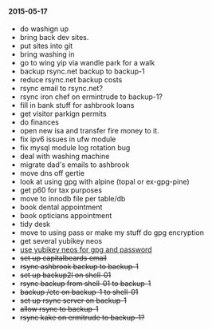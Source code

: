 #### 2015-05-17 ####

- do washign up
- bring back dev sites.
- put sites into git
- bring washing in
- go to wing yip via wandle park for a walk
- backup rsync.net backup to backup-1
- reduce rsync.net backup costs
- rsync email to rsync.net?
- rsync iron chef on ermintrude to backup-1?
- fill in bank stuff for ashbrook loans
- get visitor parkign permits
- do finances
- open new isa and transfer fire money to it.
- fix ipv6 issues in ufw module
- fix mysql module log rotation bug
- deal with washing machine
- migrate dad's emails to ashbrook
- move dns off gertie
- look at using gpg with alpine (topal or ex-gpg-pine)
- get p60 for tax purposes
- move to innodb file per table/db
- book dental appointment
- book opticians appointment
- tidy desk
- move to using pass or make my stuff do gpg encryption
- get several yubikey neos
- [use yubikey neos for gpg and password](http://viccuad.me/blog/secure-yourself-part-1-airgapped-computer-and-GPG-smartcards/) 
- ~~set up capitalbeards email~~
- ~~rsync ashbrook backup to backup-1~~
- ~~set up backup2l on shell-01~~
- ~~rsync backup from shell-01 to backup-1~~
- ~~backup /etc on backup-1 to shell-01~~
- ~~set up rsync server on backup-1~~
- ~~allow rsync to backup-1~~
- ~~rsync kake on ermitrude to backup-1?~~
